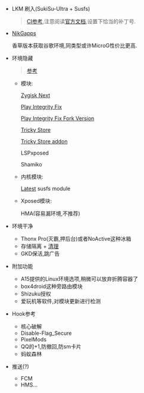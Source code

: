 * LKM 刷入(SukiSu-Ultra + Susfs)

  >  [CI参考](https://github.com/greenhandzdl/Action_OnePlus_MKSU_SUSFS/actions),注意阅读[官方文档](https://kernelsu.org/zh_CN/guide/installation.html),设置下恰当的补丁号.

* [NikGapps](https://nikgapps.com/crdroid-official)

  香草版本获取谷歌环境,同类型或许MicroG性价比更高.

* 环境隐藏

  > [参考](https://www.reddit.com/r/Magisk/comments/1i7sowe/tutorial_susfs_best_root_hiding_method_currently/)

  * 模块:

    [Zygisk Next](https://github.com/Dr-TSNG/ZygiskNext)

    [Play Integrity Fix](https://github.com/chiteroman/PlayIntegrityFix)

    [Play Integrity Fix Fork Version](https://github.com/osm0sis/PlayIntegrityFork)

    [Tricky Store](https://github.com/5ec1cff/TrickyStore)

    [Tricky Store addon](https://github.com/KOWX712/Tricky-Addon-Update-Target-List)

    LSPxposed

    Shamiko

  * 内核模块:

     [Latest](https://github.com/sidex15/susfs4ksu-module) susfs module 

  * Xposed模块:

    HMA(容易漏环境,不推荐)

* 环境干净

  * Thonx Pro(灭霸,押后台)或者NoActive这种冰箱
  * 存储隔离 + [清理](https://github.com/HChenX/RegularlyClean)
  * GKD保活,跳广告

* 附加功能

  * A15提供的Linux环境选项,稍微可以放弃折腾容器了
  * box4droid这种旁路由模块
  * Shizuku授权
  * 爱玩机等软件,对模块更新进行检测

* Hook参考

  * 核心破解
  * Disable-Flag_Secure
  * PixelMods
  * QQ的+1,防撤回,防sm卡片
  * 蚂蚁森林

* 推送(?)

  * FCM
  * HMS…





 
